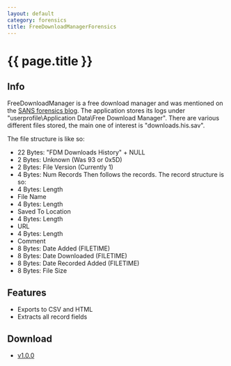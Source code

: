 ```yaml
---
layout: default
category: forensics
title: FreeDownloadManagerForensics
---
```


# {{ page.title }} #

## Info ##

FreeDownloadManager is a free download manager and was mentioned on the [SANS forensics blog](https://blogs.sans.org/computer-forensics/2009/12/17/free-download-manager-log-extraction). The application stores its logs under "userprofile\Application Data\Free Download Manager". There are various different files stored, the main one of interest is "downloads.his.sav".

The file structure is like so: 

- 22 Bytes: "FDM Downloads History" + NULL
- 2 Bytes: Unknown (Was 93 or 0x5D)
- 2 Bytes: File Version (Currently 1)
- 4 Bytes: Num Records
Then follows the records. The record structure is so: 
- 4 Bytes: Length
- File Name
- 4 Bytes: Length
- Saved To Location
- 4 Bytes: Length
- URL
- 4 Bytes: Length
- Comment
- 8 Bytes: Date Added (FILETIME)
- 8 Bytes: Date Downloaded (FILETIME)
- 8 Bytes: Date Recorded Added (FILETIME)
- 8 Bytes: File Size
 
## Features ##

- Exports to CSV and HTML
- Extracts all record fields

## Download ##

- [v1.0.0](/downloads/FreeDownloadManagerForensics.v.1.0.0.zip)